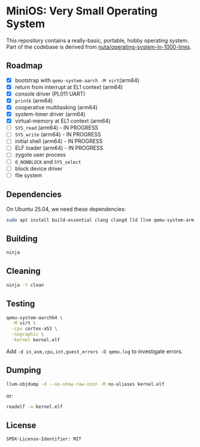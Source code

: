 # MiniOS: Very Small Operating System

This repository contains a really-basic, portable, hobby operating
system. Part of the codebase is derived from [nuta/operating-system-in-1000-lines](
https://github.com/nuta/operating-system-in-1000-lines).

## Roadmap

- [x] bootstrap with `qemu-system-aarch -M virt`(arm64)
- [x] return from interrupt at EL1 context (arm64)
- [x] console driver (PL011 UART)
- [x] `printk` (arm64)
- [x] cooperative multitasking (arm64)
- [x] system-timer driver (arm64)
- [x] virtual-memory at EL1 context (arm64)
- [ ] `SYS_read` (arm64) - IN PROGRESS
- [ ] `SYS_write` (arm64) - IN PROGRESS
- [ ] initial shell (arm64) - IN PROGRESS
- [ ] ELF loader (arm64) - IN PROGRESS
- [ ] zygote user process
- [ ] `O_NONBLOCK` and `SYS_select`
- [ ] block device driver
- [ ] file system

## Dependencies

On Ubuntu 25.04, we need these dependencies:

```bash
sudo apt install build-essential clang clangd lld llvm qemu-system-arm
```

## Building

```bash
ninja
```

## Cleaning

```bash
ninja -t clean
```

## Testing

```bash
qemu-system-aarch64 \
  -M virt \
  -cpu cortex-a53 \
  -nographic \
  -kernel kernel.elf
```

Add `-d in_asm,cpu,int,guest_errors -D qemu.log` to investigate errors.

## Dumping

```bash
llvm-objdump -d --no-show-raw-insn -M no-aliases kernel.elf
```

or:

```bash
readelf -a kernel.elf
```

## License

```
SPDX-License-Identifier: MIT
```
